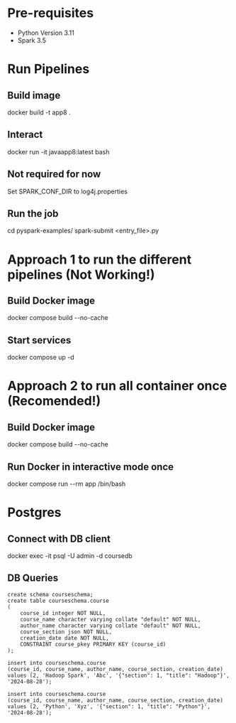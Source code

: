 # Pre-requisites
- Python Version 3.11
- Spark 3.5

# Run Pipelines
## Build image
docker build -t app8 .
## Interact
docker run -it javaapp8:latest bash

## Not required for now
Set SPARK_CONF_DIR to log4j.properties

## Run the job
cd pyspark-examples/<app-dir>
spark-submit <entry_file>.py

# Approach 1 to run the different pipelines (Not Working!)
## Build Docker image
docker compose build --no-cache

## Start services
docker compose up -d

# Approach 2 to run all container once (Recomended!)
## Build Docker image
docker compose build --no-cache
## Run Docker in interactive mode once
docker compose run --rm app /bin/bash

# Postgres
## Connect with DB client
docker exec -it <container id for postgres app> psql -U admin -d coursedb

## DB Queries

```
create schema courseschema;
create table courseschema.course
(
    course_id integer NOT NULL,
    course_name character varying collate "default" NOT NULL,
    author_name character varying collate "default" NOT NULL,
    course_section json NOT NULL,
    creation_date date NOT NULL,
    CONSTRAINT course_pkey PRIMARY KEY (course_id)
);
```

```
insert into courseschema.course
(course_id, course_name, author_name, course_section, creation_date)
values (2, 'Hadoop Spark', 'Abc', '{"section": 1, "title": "Hadoop"}', '2024-08-28');

insert into courseschema.course
(course_id, course_name, author_name, course_section, creation_date)
values (2, 'Python', 'Xyz', '{"section": 1, "title": "Python"}', '2024-08-28');
```

```
```

```
```
